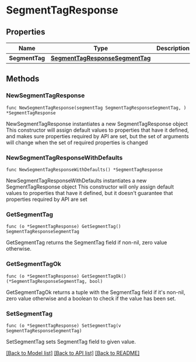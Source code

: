 # SegmentTagResponse

## Properties

Name | Type | Description | Notes
------------ | ------------- | ------------- | -------------
**SegmentTag** | [**SegmentTagResponseSegmentTag**](SegmentTagResponseSegmentTag.md) |  | 

## Methods

### NewSegmentTagResponse

`func NewSegmentTagResponse(segmentTag SegmentTagResponseSegmentTag, ) *SegmentTagResponse`

NewSegmentTagResponse instantiates a new SegmentTagResponse object
This constructor will assign default values to properties that have it defined,
and makes sure properties required by API are set, but the set of arguments
will change when the set of required properties is changed

### NewSegmentTagResponseWithDefaults

`func NewSegmentTagResponseWithDefaults() *SegmentTagResponse`

NewSegmentTagResponseWithDefaults instantiates a new SegmentTagResponse object
This constructor will only assign default values to properties that have it defined,
but it doesn't guarantee that properties required by API are set

### GetSegmentTag

`func (o *SegmentTagResponse) GetSegmentTag() SegmentTagResponseSegmentTag`

GetSegmentTag returns the SegmentTag field if non-nil, zero value otherwise.

### GetSegmentTagOk

`func (o *SegmentTagResponse) GetSegmentTagOk() (*SegmentTagResponseSegmentTag, bool)`

GetSegmentTagOk returns a tuple with the SegmentTag field if it's non-nil, zero value otherwise
and a boolean to check if the value has been set.

### SetSegmentTag

`func (o *SegmentTagResponse) SetSegmentTag(v SegmentTagResponseSegmentTag)`

SetSegmentTag sets SegmentTag field to given value.



[[Back to Model list]](../README.md#documentation-for-models) [[Back to API list]](../README.md#documentation-for-api-endpoints) [[Back to README]](../README.md)


